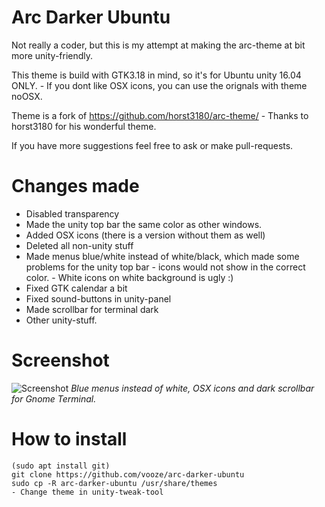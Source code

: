 # Arc Darker Ubuntu

Not really a coder, but this is my attempt at making the arc-theme at bit more unity-friendly.

This theme is build with GTK3.18 in mind, so it's for Ubuntu unity 16.04 ONLY. - If you dont like OSX icons,  you  can use the orignals with theme noOSX.

Theme is a fork of https://github.com/horst3180/arc-theme/ - Thanks to horst3180 for his wonderful theme.

If you have more suggestions feel free to ask or make pull-requests.

# Changes made

- Disabled transparency
- Made the unity top bar the same color as other windows.
- Added OSX icons (there is a version without them as well)
- Deleted all non-unity stuff
- Made menus blue/white instead of white/black, which made some problems for the unity top bar - icons would not show in the correct color. - White icons on white background is ugly :)
- Fixed GTK calendar a bit
- Fixed sound-buttons in unity-panel
- Made scrollbar for terminal dark
- Other unity-stuff.

# Screenshot

![Screenshot](http://i.imgur.com/BJbLRGF.png)
*Blue menus instead of white, OSX icons and dark scrollbar for Gnome Terminal.*

# How to install

```
(sudo apt install git)
git clone https://github.com/vooze/arc-darker-ubuntu
sudo cp -R arc-darker-ubuntu /usr/share/themes
- Change theme in unity-tweak-tool
```
